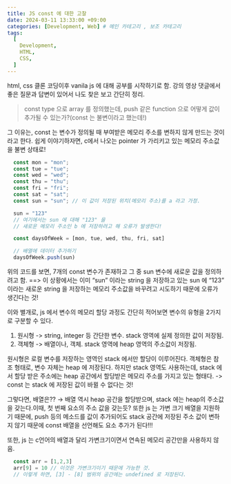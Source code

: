 ```yaml
---
title: JS const 에 대한 고찰
date: 2024-03-11 13:33:00 +09:00
categories: [Development, Web] # 메인 카테고리 , 보조 카테고리
tags:
  [
    Development,
    HTML,
    CSS,
  ]
---
```


html, css 클론 코딩이후 vanila js 에 대해 공부를 시작하기로 함.
강의 영상 댓글에서 좋은 질문과 답변이 있어서 나도 찾은 보고 간단히 정리.

>const type 으로 array 를 정의했는데, push 같은 function 으로 어떻게 값이 추가될 수 있는가?(const 는 불변이라고 했는데!)

그 이유는, const 는 변수가 정의될 때 부여받은 메모리 주소를 변하지 않게 만드는 것이라고 한다.
쉽게 이야기하자면, c에서 나오는 pointer 가 가리키고 있는 메모리 주소값을 불변 상태로!

  ```Javascript
    const mon = "mon";
    const tue = "tue";
    const wed = "wed";
    const thu = "thu";
    const fri = "fri";
    const sat = "sat";
    const sun = "sun"; // 이 값이 저장된 위치(메모리 주소)를 a 라고 가정.

    sun = "123"
    // 여기에서는 sun 에 대해 "123" 을 
    // 새로운 메모리 주소인 b 에 저장하려고 해 오류가 발생한다!

    const daysOfWeek = [mon, tue, wed, thu, fri, sat]

    // 배열에 데이터 추가하기
    daysOfWeek.push(sun)
  ```

위의 코드를 보면, 7개의 const 변수가 존재하고 그 중 sun 변수에 새로운 값을 정의하려고 함. ==> 이 상황에서는 이미 “sun” 이라는 string 을 저장하고 있는 sun 에 “123” 이라는 새로운 string 을 저장하는 메모리 주소값을 바꾸려고 시도하기 때문에 오류가 생긴다는 것!

이와 별개로, js 에서 변수의 메모리 할당 과정도 간단히 적어보면 변수의 유형을 2가지로 구분할 수 있다.
1) 원시형 -> string, integer 등 간단한 변수. stack 영역에 실제 정의한 값이 저장됨.
2) 객체형 -> 배열이나, 객체. stack 영역에 heap 영역의 주소값이 저장됨.

원시형은 로컬 변수를 저장하는 영역인 stack 에서만 할당이 이루어진다.
객체형은 참조 형태로, 변수 자체는 heap 에 저장된다. 하지만 stack 영역도 사용하는데, stack 에서 할당 받은 주소에는 heap 공간에서 할당받은 메모리 주소를 가지고 있는 형태다. -> const 는 stack 에 저장된 값이 바뀔 수 없다는 것!

그렇다면, 배열은??
→ 배열 역시 heap 공간을 할당받으며, stack 에는 heap의 주소값을 갖는다.이때, 첫 번째 요소의 주소 값을 갖는듯?
또한 js 는 가변 크기 배열을 지원하기 때문에, push 등의 메소드를 값이 추가되어도 stack 공간에 저장된 주소 값이 변하지 않기 때문에 const 배열을 선언해도 요소 추가가 된다!!!

또한, js 는 c언어의 배열과 달리 가변크기이면서 연속된 메모리 공간만을 사용하지 않음.

  ```Javascript
    const arr = [1,2,3]
    arr[9] = 10 // 이것은 가변크기이기 때문에 가능한 것.
    // 이렇게 하면, [3] - [8] 범위의 공간에는 undefined 로 저장된다.
  ```